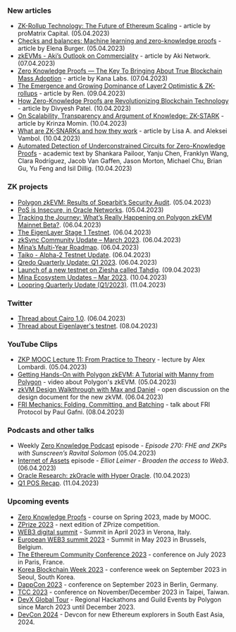 ### New articles 
* [ZK-Rollup Technology: The Future of Ethereum Scaling](https://medium.com/@proMatrix_Capital/zk-rollup-technology-the-future-of-ethereum-scaling-3f9e1c8c1795) - article by proMatrix Capital. (05.04.2023)
* [Checks and balances: Machine learning and zero-knowledge proofs](https://a16zcrypto.com/content/article/checks-and-balances-machine-learning-and-zero-knowledge-proofs/) - article by Elena Burger. (05.04.2023)
* [zkEVMs - Aki’s Outlook on Commerciality](https://medium.com/@aki-network/zkevms-akis-outlook-on-commerciality-d37aa4b4039) - article by Aki Network. (07.04.2023)
* [Zero Knowledge Proofs — The Key To Bringing About True Blockchain Mass Adoption](https://kanalabs.medium.com/zero-knowledge-proofs-the-key-to-bringing-about-true-blockchain-mass-adoption-401c5285e135) - article by Kana Labs. (07.04.2023)
* [The Emergence and Growing Dominance of Layer2 Optimistic & ZK-rollups](https://medium.com/rooch-network/the-emergence-and-growing-dominance-of-layer2-optimistic-zk-rollups-6c74926e6a8d) - article by Ren. (09.04.2023)
* [How Zero-Knowledge Proofs are Revolutionizing Blockchain Technology](https://medium.com/@divyesh_patel/how-zero-knowledge-proofs-are-revolutionizing-blockchain-technology-7456a56544d9) - article by Divyesh Patel. (10.04.2023)
* [On Scalability, Transparency and Argument of Knowledge: ZK-STARK](https://kayprasla.medium.com/on-scalability-transparency-and-argument-of-knowledge-zk-stark-f3366922b668) - article by Krinza Momin. (10.04.2023)
* [What are ZK-SNARKs and how they work](https://taiko.mirror.xyz/9kGUby8h_dyu-t8jcPkDADfbWUMJw3mlGxvZAZk9sV0) - article by Lisa A. and Aleksei Vambol. (10.04.2023)
* [Automated Detection of Underconstrained Circuits for Zero-Knowledge Proofs](https://eprint.iacr.org/2023/512) - academic text by Shankara Pailoor, Yanju Chen, Franklyn Wang, Clara Rodríguez, Jacob Van Gaffen, Jason Morton, Michael Chu, Brian Gu, Yu Feng and Isil Dillig. (10.04.2023)

### ZK projects
* [Polygon zkEVM: Results of Spearbit’s Security Audit](https://polygon.technology/blog/polygon-zkevm-results-of-spearbits-security-audit). (05.04.2023)
* [PoS is Insecure, in Oracle Networks](https://mirror.xyz/hyperoracleblog.eth/RA-c_9ydwKhSo-KV2Ti5Fu4YwThxSTQuBrlLX1_huFw). (05.04.2023)
* [Tracking the Journey: What’s Really Happening on Polygon zkEVM Mainnet Beta?](https://polygon.technology/blog/tracking-the-journey-whats-really-happening-on-polygon-zkevm-mainnet-beta). (06.04.2023)
* [The EigenLayer Stage 1 Testnet](https://www.blog.eigenlayer.xyz/stage-1-testnet-announcement/). (06.04.2023)
* [zkSync Community Update – March 2023](https://www.reddit.com/r/zkSync/comments/12djesn/zksync_community_update_march_2023/). (06.04.2023)
* [Mina’s Multi-Year Roadmap](https://minaprotocol.com/blog/mina-multi-year-roadmap). (06.04.2023)
* [Taiko - Alpha-2 Testnet Update](https://taiko.mirror.xyz/EM1IEpF_Pd9_WuPxw3EQPHNHmaXzh7kljMSolP754AI). (06.04.2023)
* [Qredo Quarterly Update: Q1 2023](https://www.qredo.com/blog/qredo-quarterly-update-q1-2023). (06.04.2023)
* [Launch of a new testnet on Ziesha called Tahdig](https://twitter.com/ZieshaNetwork/status/1644663437388070912?s=20). (09.04.2023)
* [Mina Ecosystem Updates – Mar 2023](https://minaprotocol.com/blog/mina-ecosystem-updates-mar-2023). (10.04.2023)
* [Loopring Quarterly Update (Q1/2023)](https://medium.loopring.io/loopring-quarterly-update-q1-2023-6769fcf7caba). (11.04.2023)

### Twitter
* [Thread about Cairo 1.0](https://twitter.com/Starknet/status/1643880448031076352). (06.04.2023)
* [Thread about Eigenlayer's testnet](https://twitter.com/DeFiMinty/status/1644754293336027137). (08.04.2023)

### YouTube Clips
* [ZKP MOOC Lecture 11: From Practice to Theory](https://www.youtube.com/watch?v=CIGnBb8B0rQ) - lecture by Alex Lombardi. (05.04.2023)
* [Getting Hands-On with Polygon zkEVM: A Tutorial with Manny from Polygon](https://www.youtube.com/watch?v=ENMblyUEP6s) - video about Polygon's zkEVM. (05.04.2023)
* [zkVM Design Walkthrough with Max and Daniel](https://www.youtube.com/watch?v=aobrJ-zTcAU) - open discussion on the design document for the new zkVM. (06.04.2023)
* [FRI Mechanics: Folding, Committing, and Batching](https://www.youtube.com/watch?v=wqRuoyH3Mqk) - talk about FRI Protocol by Paul Gafni. (08.04.2023)

### Podcasts and other talks
* Weekly [Zero Knowledge Podcast](https://zeroknowledge.fm/270-2/) episode - *Episode 270: FHE and ZKPs with Sunscreen’s Ravital Solomon* (05.04.2023) 
* [Internet of Assets](https://open.spotify.com/episode/6uJrBF94HPOj35yTDjp1Qi?si=789ca3b06f8c4e78) episode - *Elliot Leimer - Broaden the access to Web3*. (06.04.2023)
* [Oracle Research: zkOracle with Hyper Oracle](https://twitter.com/i/spaces/1eaKbrpEXgQKX). (10.04.2023)
* [Q1 POS Recap](https://twitter.com/i/spaces/1YqJDodBlYBGV). (11.04.2023)

### Upcoming events
* [Zero Knowledge Proofs](https://zk-learning.org/) - course on Spring 2023, made by MOOC.
* [ZPrize 2023](https://www.zprize.io/blog/announcing-zprize-2023) - next edition of ZPrize competition.
* [WEB3 digital summit](https://web3digitalsummit.com/) - Summit in April 2023 in Verona, Italy.
* [European WEB3 summit 2023](https://www.web3eurosummit.eu/) - Summit in May 2023 in Brussels, Belgium.
* [The Ethereum Community Conference 2023](https://www.ethcc.io/) - conference on July 2023 in Paris, France.
* [Korea Blockchain Week 2023](https://koreablockchainweek.com/) - conference week on September 2023 in Seoul, South Korea. 
* [DappCon 2023](https://www.dappcon.io/#about) - conference on September 2023 in Berlin, Germany.
* [TCC 2023](https://tcc.iacr.org/2023/) - conference on November/December 2023 in Taipei, Taiwan.
* [DevX Global Tour](https://polygon.technology/blog/polygon-labs-announces-devx-global-tour) - Regional Hackathons and Guild Events by Polygon since March 2023 until December 2023.
* [DevCon 2024](https://devcon.org/) - Devcon for new Ethereum explorers in South East Asia, 2024.
